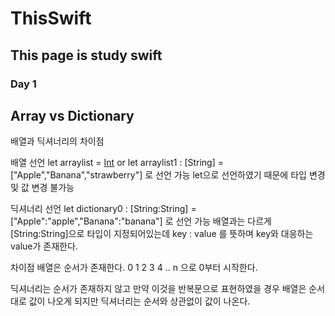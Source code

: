 # ThisSwift

## This page is study swift


### Day 1
## Array vs Dictionary 
배열과 딕셔너리의 차이점

배열 선언
let arraylist = [Int]()
or
let arraylist1 : [String] = ["Apple","Banana","strawberry"]
로 선언 가능 let으로 선언하였기 때문에 타입 변경 및 값 변경 불가능

딕셔너리 선언
let dictionary0 : [String:String] = ["Apple":"apple","Banana":"banana"]
로 선언 가능
배열과는 다르게 [String:String]으로 타입이 지정되어있는데
key : value 를 뜻하며 key와 대응하는 value가 존재한다.


차이점
배열은 순서가 존재한다.
0 1 2 3 4 .. n 으로 0부터 시작한다.

딕셔너리는 순서가 존재하지 않고
만약 이것을 반복문으로 표현하였을 경우 배열은 순서대로
값이 나오게 되지만 딕셔너리는 순서와 상관없이 값이 나온다.




